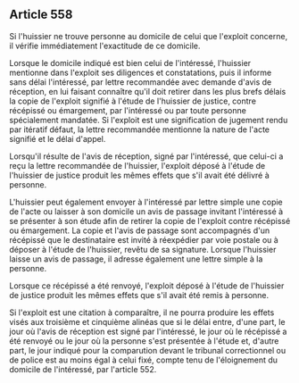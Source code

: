 Article 558
----
Si l'huissier ne trouve personne au domicile de celui que l'exploit concerne, il
vérifie immédiatement l'exactitude de ce domicile.

Lorsque le domicile indiqué est bien celui de l'intéressé, l'huissier mentionne
dans l'exploit ses diligences et constatations, puis il informe sans délai
l'intéressé, par lettre recommandée avec demande d'avis de réception, en lui
faisant connaître qu'il doit retirer dans les plus brefs délais la copie de
l'exploit signifié à l'étude de l'huissier de justice, contre récépissé ou
émargement, par l'intéressé ou par toute personne spécialement mandatée. Si
l'exploit est une signification de jugement rendu par itératif défaut, la lettre
recommandée mentionne la nature de l'acte signifié et le délai d'appel.

Lorsqu'il résulte de l'avis de réception, signé par l'intéressé, que celui-ci a
reçu la lettre recommandée de l'huissier, l'exploit déposé à l'étude de
l'huissier de justice produit les mêmes effets que s'il avait été délivré à
personne.

L'huissier peut également envoyer à l'intéressé par lettre simple une copie de
l'acte ou laisser à son domicile un avis de passage invitant l'intéressé à se
présenter à son étude afin de retirer la copie de l'exploit contre récépissé ou
émargement. La copie et l'avis de passage sont accompagnés d'un récépissé que le
destinataire est invité à réexpédier par voie postale ou à déposer à l'étude de
l'huissier, revêtu de sa signature. Lorsque l'huissier laisse un avis de
passage, il adresse également une lettre simple à la personne.

Lorsque ce récépissé a été renvoyé, l'exploit déposé à l'étude de l'huissier de
justice produit les mêmes effets que s'il avait été remis à personne.

Si l'exploit est une citation à comparaître, il ne pourra produire les effets
visés aux troisième et cinquième alinéas que si le délai entre, d'une part, le
jour où l'avis de réception est signé par l'intéressé, le jour où le récépissé a
été renvoyé ou le jour où la personne s'est présentée à l'étude et, d'autre
part, le jour indiqué pour la comparution devant le tribunal correctionnel ou de
police est au moins égal à celui fixé, compte tenu de l'éloignement du domicile
de l'intéressé, par l'article 552.
